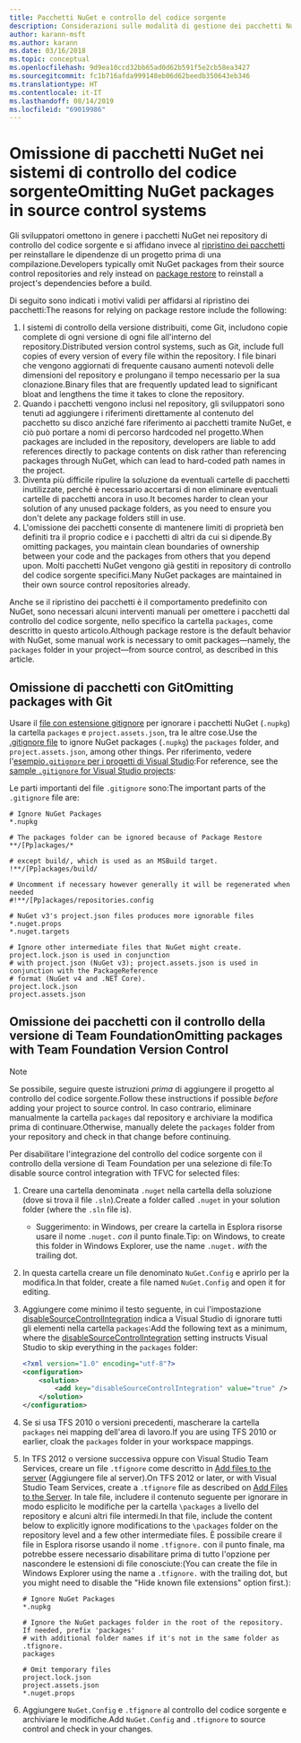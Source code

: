 ```yaml
---
title: Pacchetti NuGet e controllo del codice sorgente
description: Considerazioni sulle modalità di gestione dei pacchetti NuGet all'interno di sistemi di controllo della versione e di controllo del codice sorgente e su come omettere i pacchetti con Git e il controllo della versione di Team Foundation.
author: karann-msft
ms.author: karann
ms.date: 03/16/2018
ms.topic: conceptual
ms.openlocfilehash: 9d9ea10ccd32bb65ad0d62b591f5e2cb58ea3427
ms.sourcegitcommit: fc1b716afda999148eb06d62beedb350643eb346
ms.translationtype: HT
ms.contentlocale: it-IT
ms.lasthandoff: 08/14/2019
ms.locfileid: "69019986"
---
```

# <a name="omitting-nuget-packages-in-source-control-systems"></a><span data-ttu-id="b81cf-103">Omissione di pacchetti NuGet nei sistemi di controllo del codice sorgente</span><span class="sxs-lookup"><span data-stu-id="b81cf-103">Omitting NuGet packages in source control systems</span></span>

<span data-ttu-id="b81cf-104">Gli sviluppatori omettono in genere i pacchetti NuGet nei repository di controllo del codice sorgente e si affidano invece al [ripristino dei pacchetti](package-restore.md) per reinstallare le dipendenze di un progetto prima di una compilazione.</span><span class="sxs-lookup"><span data-stu-id="b81cf-104">Developers typically omit NuGet packages from their source control repositories and rely instead on [package restore](package-restore.md) to reinstall a project's dependencies before a build.</span></span>

<span data-ttu-id="b81cf-105">Di seguito sono indicati i motivi validi per affidarsi al ripristino dei pacchetti:</span><span class="sxs-lookup"><span data-stu-id="b81cf-105">The reasons for relying on package restore include the following:</span></span>

1. <span data-ttu-id="b81cf-106">I sistemi di controllo della versione distribuiti, come Git, includono copie complete di ogni versione di ogni file all'interno del repository.</span><span class="sxs-lookup"><span data-stu-id="b81cf-106">Distributed version control systems, such as Git, include full copies of every version of every file within the repository.</span></span> <span data-ttu-id="b81cf-107">I file binari che vengono aggiornati di frequente causano aumenti notevoli delle dimensioni del repository e prolungano il tempo necessario per la sua clonazione.</span><span class="sxs-lookup"><span data-stu-id="b81cf-107">Binary files that are frequently updated lead to significant bloat and lengthens the time it takes to clone the repository.</span></span>
1. <span data-ttu-id="b81cf-108">Quando i pacchetti vengono inclusi nel repository, gli sviluppatori sono tenuti ad aggiungere i riferimenti direttamente al contenuto del pacchetto su disco anziché fare riferimento ai pacchetti tramite NuGet, e ciò può portare a nomi di percorso hardcoded nel progetto.</span><span class="sxs-lookup"><span data-stu-id="b81cf-108">When packages are included in the repository, developers are liable to add references directly to package contents on disk rather than referencing packages through NuGet, which can lead to hard-coded path names in the project.</span></span>
1. <span data-ttu-id="b81cf-109">Diventa più difficile ripulire la soluzione da eventuali cartelle di pacchetti inutilizzate, perché è necessario accertarsi di non eliminare eventuali cartelle di pacchetti ancora in uso.</span><span class="sxs-lookup"><span data-stu-id="b81cf-109">It becomes harder to clean your solution of any unused package folders, as you need to ensure you don't delete any package folders still in use.</span></span>
1. <span data-ttu-id="b81cf-110">L'omissione dei pacchetti consente di mantenere limiti di proprietà ben definiti tra il proprio codice e i pacchetti di altri da cui si dipende.</span><span class="sxs-lookup"><span data-stu-id="b81cf-110">By omitting packages, you maintain clean boundaries of ownership between your code and the packages from others that you depend upon.</span></span> <span data-ttu-id="b81cf-111">Molti pacchetti NuGet vengono già gestiti in repository di controllo del codice sorgente specifici.</span><span class="sxs-lookup"><span data-stu-id="b81cf-111">Many NuGet packages are maintained in their own source control repositories already.</span></span>

<span data-ttu-id="b81cf-112">Anche se il ripristino dei pacchetti è il comportamento predefinito con NuGet, sono necessari alcuni interventi manuali per omettere i pacchetti dal controllo del codice sorgente, nello specifico la cartella `packages`, come descritto in questo articolo.</span><span class="sxs-lookup"><span data-stu-id="b81cf-112">Although package restore is the default behavior with NuGet, some manual work is necessary to omit packages&mdash;namely, the `packages` folder in your project&mdash;from source control, as described in this article.</span></span>

## <a name="omitting-packages-with-git"></a><span data-ttu-id="b81cf-113">Omissione di pacchetti con Git</span><span class="sxs-lookup"><span data-stu-id="b81cf-113">Omitting packages with Git</span></span>

<span data-ttu-id="b81cf-114">Usare il [file con estensione gitignore](https://git-scm.com/docs/gitignore) per ignorare i pacchetti NuGet (`.nupkg`) la cartella `packages` e `project.assets.json`, tra le altre cose.</span><span class="sxs-lookup"><span data-stu-id="b81cf-114">Use the [.gitignore file](https://git-scm.com/docs/gitignore) to ignore NuGet packages (`.nupkg`) the `packages` folder, and `project.assets.json`, among other things.</span></span> <span data-ttu-id="b81cf-115">Per riferimento, vedere l'[esempio`.gitignore` per i progetti di Visual Studio](https://github.com/github/gitignore/blob/master/VisualStudio.gitignore):</span><span class="sxs-lookup"><span data-stu-id="b81cf-115">For reference, see the [sample `.gitignore` for Visual Studio projects](https://github.com/github/gitignore/blob/master/VisualStudio.gitignore):</span></span>

<span data-ttu-id="b81cf-116">Le parti importanti del file `.gitignore` sono:</span><span class="sxs-lookup"><span data-stu-id="b81cf-116">The important parts of the `.gitignore` file are:</span></span>

```gitignore
# Ignore NuGet Packages
*.nupkg

# The packages folder can be ignored because of Package Restore
**/[Pp]ackages/*

# except build/, which is used as an MSBuild target.
!**/[Pp]ackages/build/

# Uncomment if necessary however generally it will be regenerated when needed
#!**/[Pp]ackages/repositories.config

# NuGet v3's project.json files produces more ignorable files
*.nuget.props
*.nuget.targets

# Ignore other intermediate files that NuGet might create. project.lock.json is used in conjunction
# with project.json (NuGet v3); project.assets.json is used in conjunction with the PackageReference
# format (NuGet v4 and .NET Core).
project.lock.json
project.assets.json
```

## <a name="omitting-packages-with-team-foundation-version-control"></a><span data-ttu-id="b81cf-117">Omissione dei pacchetti con il controllo della versione di Team Foundation</span><span class="sxs-lookup"><span data-stu-id="b81cf-117">Omitting packages with Team Foundation Version Control</span></span>

> [!Note]
> <span data-ttu-id="b81cf-118">Se possibile, seguire queste istruzioni *prima* di aggiungere il progetto al controllo del codice sorgente.</span><span class="sxs-lookup"><span data-stu-id="b81cf-118">Follow these instructions if possible *before* adding your project to source control.</span></span> <span data-ttu-id="b81cf-119">In caso contrario, eliminare manualmente la cartella `packages` dal repository e archiviare la modifica prima di continuare.</span><span class="sxs-lookup"><span data-stu-id="b81cf-119">Otherwise, manually delete the `packages` folder from your repository and check in that change before continuing.</span></span>

<span data-ttu-id="b81cf-120">Per disabilitare l'integrazione del controllo del codice sorgente con il controllo della versione di Team Foundation per una selezione di file:</span><span class="sxs-lookup"><span data-stu-id="b81cf-120">To disable source control integration with TFVC for selected files:</span></span>

1. <span data-ttu-id="b81cf-121">Creare una cartella denominata `.nuget` nella cartella della soluzione (dove si trova il file `.sln`).</span><span class="sxs-lookup"><span data-stu-id="b81cf-121">Create a folder called `.nuget` in your solution folder (where the `.sln` file is).</span></span>
    - <span data-ttu-id="b81cf-122">Suggerimento: in Windows, per creare la cartella in Esplora risorse usare il nome `.nuget.` *con* il punto finale.</span><span class="sxs-lookup"><span data-stu-id="b81cf-122">Tip: on Windows, to create this folder in Windows Explorer, use the name `.nuget.` *with* the trailing dot.</span></span>

1. <span data-ttu-id="b81cf-123">In questa cartella creare un file denominato `NuGet.Config` e aprirlo per la modifica.</span><span class="sxs-lookup"><span data-stu-id="b81cf-123">In that folder, create a file named `NuGet.Config` and open it for editing.</span></span>

1. <span data-ttu-id="b81cf-124">Aggiungere come minimo il testo seguente, in cui l'impostazione [disableSourceControlIntegration](../reference/nuget-config-file.md#solution-section) indica a Visual Studio di ignorare tutti gli elementi nella cartella `packages`:</span><span class="sxs-lookup"><span data-stu-id="b81cf-124">Add the following text as a minimum, where the [disableSourceControlIntegration](../reference/nuget-config-file.md#solution-section) setting instructs Visual Studio to skip everything in the `packages` folder:</span></span>

   ```xml
   <?xml version="1.0" encoding="utf-8"?>
   <configuration>
       <solution>
           <add key="disableSourceControlIntegration" value="true" />
       </solution>
   </configuration>
   ```

1. <span data-ttu-id="b81cf-125">Se si usa TFS 2010 o versioni precedenti, mascherare la cartella `packages` nei mapping dell'area di lavoro.</span><span class="sxs-lookup"><span data-stu-id="b81cf-125">If you are using TFS 2010 or earlier, cloak the `packages` folder in your workspace mappings.</span></span>

1. <span data-ttu-id="b81cf-126">In TFS 2012 o versione successiva oppure con Visual Studio Team Services, creare un file `.tfignore` come descritto in [Add files to the server](/vsts/tfvc/add-files-server?view=vsts#tfignore) (Aggiungere file al server).</span><span class="sxs-lookup"><span data-stu-id="b81cf-126">On TFS 2012 or later, or with Visual Studio Team Services, create a `.tfignore` file as described on [Add Files to the Server](/vsts/tfvc/add-files-server?view=vsts#tfignore).</span></span> <span data-ttu-id="b81cf-127">In tale file, includere il contenuto seguente per ignorare in modo esplicito le modifiche per la cartella `\packages` a livello del repository e alcuni altri file intermedi.</span><span class="sxs-lookup"><span data-stu-id="b81cf-127">In that file, include the content below to explicitly ignore modifications to the `\packages` folder on the repository level and a few other intermediate files.</span></span> <span data-ttu-id="b81cf-128">È possibile creare il file in Esplora risorse usando il nome `.tfignore.` con il punto finale, ma potrebbe essere necessario disabilitare prima di tutto l'opzione per nascondere le estensioni di file conosciute:</span><span class="sxs-lookup"><span data-stu-id="b81cf-128">(You can create the file in Windows Explorer using the name a `.tfignore.` with the trailing dot, but you might need to disable the "Hide known file extensions" option first.):</span></span>

   ```cli
   # Ignore NuGet Packages
   *.nupkg

   # Ignore the NuGet packages folder in the root of the repository. If needed, prefix 'packages'
   # with additional folder names if it's not in the same folder as .tfignore.   
   packages

   # Omit temporary files
   project.lock.json
   project.assets.json
   *.nuget.props
   ```

1. <span data-ttu-id="b81cf-129">Aggiungere `NuGet.Config` e `.tfignore` al controllo del codice sorgente e archiviare le modifiche.</span><span class="sxs-lookup"><span data-stu-id="b81cf-129">Add `NuGet.Config` and `.tfignore` to source control and check in your changes.</span></span>
